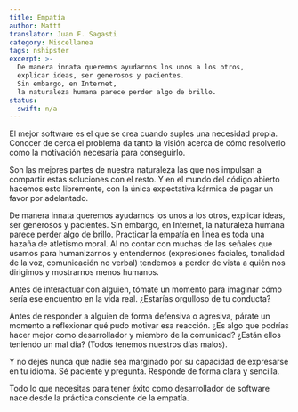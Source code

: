 ```yaml
---
title: Empatía
author: Mattt
translator: Juan F. Sagasti
category: Miscellanea
tags: nshipster
excerpt: >-
  De manera innata queremos ayudarnos los unos a los otros,
  explicar ideas, ser generosos y pacientes. 
  Sin embargo, en Internet, 
  la naturaleza humana parece perder algo de brillo.
status:
  swift: n/a
---
```


El mejor software es el que se crea cuando suples una necesidad propia. Conocer de cerca el problema da tanto la visión acerca de cómo resolverlo como la motivación necesaria para conseguirlo.

Son las mejores partes de nuestra naturaleza las que nos impulsan a compartir estas soluciones con el resto. Y en el mundo del código abierto hacemos esto libremente, con la única expectativa kármica de pagar un favor por adelantado.

De manera innata queremos ayudarnos los unos a los otros, explicar ideas, ser generosos y pacientes. Sin embargo, en Internet, la naturaleza humana parece perder algo de brillo. Practicar la empatía en línea es toda una hazaña de atletismo moral. Al no contar con muchas de las señales que usamos para humanizarnos y entendernos (expresiones faciales, tonalidad de la voz, comunicación no verbal) tendemos a perder de vista a quién nos dirigimos y mostrarnos menos humanos.

Antes de interactuar con alguien, tómate un momento para imaginar cómo sería ese encuentro en la vida real. ¿Estarías orgulloso de tu conducta?

Antes de responder a alguien de forma defensiva o agresiva, párate un momento a reflexionar qué pudo motivar esa reacción. ¿Es algo que podrías hacer mejor como desarrollador y miembro de la comunidad? ¿Están ellos teniendo un mal dia? (Todos tenemos nuestros días malos).

Y no dejes nunca que nadie sea marginado por su capacidad de expresarse en tu idioma. Sé paciente y pregunta. Responde de forma clara y sencilla.

Todo lo que necesitas para tener éxito como desarrollador de software nace desde la práctica consciente de la empatía.
